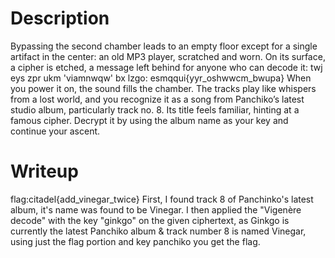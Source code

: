 # Description
Bypassing the second chamber leads to an empty floor except for a single artifact in the center: an old MP3 player, scratched and worn. On its surface, a cipher is etched, a message left behind for anyone who can decode it: twj eys zpr ukm 'viamnwqw' bx lzgo: esmqqui{yyr_oshwwcm_bwupa} When you power it on, the sound fills the chamber. The tracks play like whispers from a lost world, and you recognize it as a song from Panchiko’s latest studio album, particularly track no. 8. Its title feels familiar, hinting at a famous cipher. Decrypt it by using the album name as your key and continue your ascent.

# Writeup
flag:citadel{add_vinegar_twice} 
First, I found track 8 of Panchinko's latest album, it's name was found to be Vinegar. I then applied the "Vigenère decode" with the key "ginkgo" on the given ciphertext, as Ginkgo is currently the latest Panchiko album & track number 8 is named Vinegar, using just the flag portion and key panchiko you get the flag.
